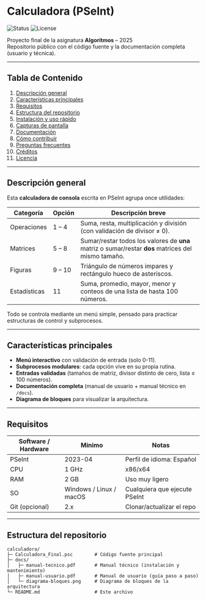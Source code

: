 # Calculadora (PSeInt)

![Status](https://img.shields.io/badge/status-ready-brightgreen)
![License](https://img.shields.io/badge/license-MIT-blue)

Proyecto final de la asignatura **Algoritmos** – 2025  
Repositorio público con el código fuente y la documentación completa (usuario y técnica).

---

## Tabla de Contenido
1. [Descripción general](#descripción-general)
2. [Características principales](#características-principales)
3. [Requisitos](#requisitos)
4. [Estructura del repositorio](#estructura-del-repositorio)
5. [Instalación y uso rápido](#instalación-y-uso-rápido)
6. [Capturas de pantalla](#capturas-de-pantalla)
7. [Documentación](#documentación)
8. [Cómo contribuir](#cómo-contribuir)
9. [Preguntas frecuentes](#preguntas-frecuentes)
10. [Créditos](#créditos)
11. [Licencia](#licencia)

---

## Descripción general
Esta **calculadora de consola** escrita en PSeInt agrupa once utilidades:

| Categoría | Opción | Descripción breve |
|-----------|--------|-------------------|
| Operaciones | 1 – 4 | Suma, resta, multiplicación y división (con validación de divisor ≠ 0). |
| Matrices    | 5 – 8 | Sumar/restar todos los valores de **una** matriz o sumar/restar **dos** matrices del mismo tamaño. |
| Figuras     | 9 – 10 | Triángulo de números impares y rectángulo hueco de asteriscos. |
| Estadísticas| 11 | Suma, promedio, mayor, menor y conteos de una lista de hasta 100 números. |

Todo se controla mediante un menú simple, pensado para practicar estructuras de control y subprocesos.

---

## Características principales
- **Menú interactivo** con validación de entrada (solo 0-11).
- **Subprocesos modulares**: cada opción vive en su propia rutina.
- **Entradas validadas** (tamaños de matriz, divisor distinto de cero, lista ≤ 100 números).
- **Documentación completa** (manual de usuario + manual técnico en `/docs`).
- **Diagrama de bloques** para visualizar la arquitectura.

---

## Requisitos
| Software / Hardware | Mínimo | Notas |
|---------------------|--------|-------|
| PSeInt | 2023-04 | Perfil de idioma: Español |
| CPU | 1 GHz | x86/x64 |
| RAM | 2 GB | Uso muy ligero |
| SO | Windows / Linux / macOS | Cualquiera que ejecute PSeInt |
| Git (opcional) | 2.x | Clonar/actualizar el repo |

---

## Estructura del repositorio
```text
calculadora/
├─ Calculadora_Final.psc        # Código fuente principal
├─ docs/
│   ├─ manual-tecnico.pdf       # Manual técnico (instalación y mantenimiento)
│   ├─ manual-usuario.pdf       # Manual de usuario (guía paso a paso)
│   └─ diagrama-bloques.png     # Diagrama de bloques de la arquitectura
└─ README.md                    # Este archivo
